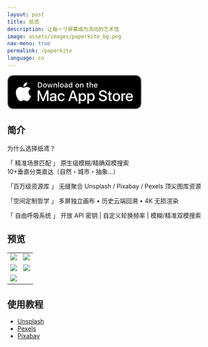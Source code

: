 ```yaml
---
layout: post
title: 纸鸢
description: 让每一寸屏幕成为流动的艺术馆
image: assets/images/paperkite_bg.png
nav-menu: true
permalink: /paperkite
language: cn
---
```


[![AppStrore](./assets/images/mac_appstore.svg)](https://apps.apple.com/app/id6478072747)

## 简介
为什么选择纸鸢？

「 精准场景匹配  」
原生级模糊/精确双模搜索  
10+垂直分类直达（自然・城市・抽象…） 

「百万级资源库  」
无缝聚合 Unsplash / Pixabay / Pexels 顶尖图库资源   

「空间定制哲学  」
多屏独立画布 • 历史云端回溯 • 4K 无损渲染  

「 自由呼吸系统  」
开放 API 密钥 | 自定义轮换频率 | 模糊/精准双模搜索

## 预览

|       |  |
| ----------- | ----------- |
| ![](./assets/images/paperkite_1.png) | ![](./assets/images/paperkite_2.png) |
| ![](./assets/images/paperkite_3.png) | ![](./assets/images/paperkite_4.png) |
| ![](./assets/images/paperkite_5.png) |  |

## 使用教程
- [Unsplash](./guides/unsplash.html)
- [Pexels](./guides/pexels.html)
- [Pixabay](./guides/pixabay.html)
